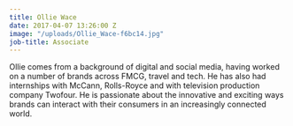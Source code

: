 ```yaml
---
title: Ollie Wace
date: 2017-04-07 13:26:00 Z
image: "/uploads/Ollie_Wace-f6bc14.jpg"
job-title: Associate
---
```


Ollie comes from a background of digital and social media, having worked on a number of brands across FMCG, travel and tech. He has also had internships with McCann, Rolls-Royce and with television production company Twofour. He is passionate about the innovative and exciting ways brands can interact with their consumers in an increasingly connected world.